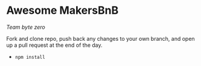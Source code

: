 # Awesome MakersBnB

*Team byte zero*

Fork and clone repo, push back any changes to your own branch, and open up a pull request at the end of the day.

* `npm install`
